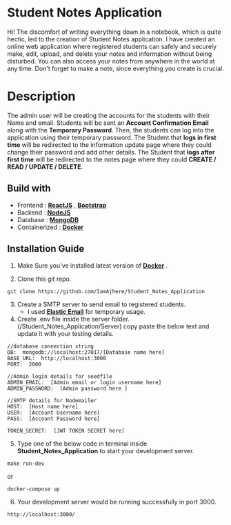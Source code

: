 # Student Notes Application

Hi! The discomfort of writing everything down in a notebook, which is quite hectic, led to the creation of Student Notes application. I have created an online web application where registered students can safely and securely make, edit, upload, and delete your notes and information without being disturbed. You can also access your notes from anywhere in the world at any time. Don't forget to make a note, since everything you create is crucial.

# Description

The admin user will be creating the accounts for the students with their Name and email. Students will be sent an **Account Confirmation Email** along with the **Temporary Password**. Then, the students can log into the application using their temporary password. The Student that **logs in first time** will be redirected to the information update page where they could change their password and add other details. The Student that **logs after first time** will be redirected to the notes page where they could **CREATE / READ / UPDATE / DELETE**.

## Build with

- Frontend : **[ReactJS](https://reactjs.org/)** , **[Bootstrap](https://getbootstrap.com/)**
- Backend : **[NodeJS](https://nodejs.org/en/)**
- Database : **[MongoDB](https://www.mongodb.com/)**
- Containerized : **[Docker](https://www.docker.com/)**

## Installation Guide

1. Make Sure you've installed latest version of **[Docker](https://www.docker.com/products/docker-desktop/)** .

2. Clone this git repo.

```
git clone https://github.com/IamAjhere/Student_Notes_Application
```

3. Create a SMTP server to send email to registered students.
   - I used **[Elastic Email](https://elasticemail.com/)** for temporary usage.
4. Create .env file inside the server folder. (/Student_Notes_Application/Server)
   copy paste the below text and update it with your testing details.

```
//database connection string
DB:  mongodb://localhost:27017/[Database name here]
BASE_URL:  http://localhost:3000
PORT:  2000

//Admin login details for seedfile
ADMIN_EMAIL:  [Admin email or login username here]
ADMIN_PASSWORD:  [Admin password here ]

//SMTP details for Nodemailer
HOST:  [Host name here]
USER:  [Account Username here]
PASS:  [Account Password here]

TOKEN_SECRET:  [JWT TOKEN SECRET here]
```

5. Type one of the below code in terminal inside **Student_Notes_Application** to start your development server.

```
make run-dev
```

or

```
docker-compose up
```

6. Your development server would be running successfully in port 3000.

```
http://localhost:3000/
```
